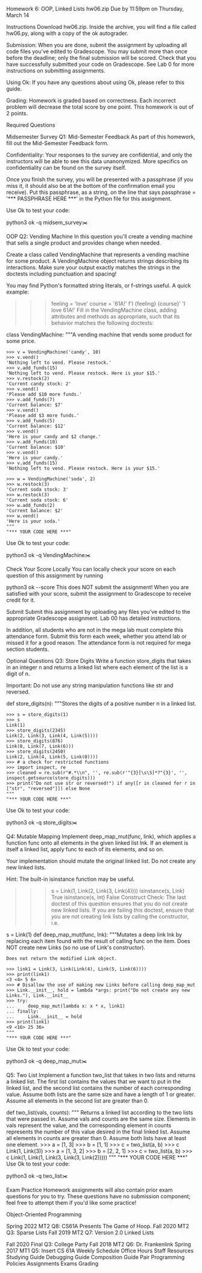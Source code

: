 Homework 6: OOP, Linked Lists hw06.zip
Due by 11:59pm on Thursday, March 14

Instructions
Download hw06.zip. Inside the archive, you will find a file called hw06.py, along with a copy of the ok autograder.

Submission: When you are done, submit the assignment by uploading all code files you've edited to Gradescope. You may submit more than once before the deadline; only the final submission will be scored. Check that you have successfully submitted your code on Gradescope. See Lab 0 for more instructions on submitting assignments.

Using Ok: If you have any questions about using Ok, please refer to this guide.

Grading: Homework is graded based on correctness. Each incorrect problem will decrease the total score by one point. This homework is out of 2 points.

Required Questions

Midsemester Survey
Q1: Mid-Semester Feedback
As part of this homework, fill out the Mid-Semester Feedback form.

Confidentiality: Your responses to the survey are confidential, and only the instructors will be able to see this data unanonymized. More specifics on confidentiality can be found on the survey itself.

Once you finish the survey, you will be presented with a passphrase (if you miss it, it should also be at the bottom of the confirmation email you receive). Put this passphrase, as a string, on the line that says passphrase = '*** PASSPHRASE HERE ***' in the Python file for this assignment.

Use Ok to test your code:

python3 ok -q midsem_survey✂️

OOP
Q2: Vending Machine
In this question you'll create a vending machine that sells a single product and provides change when needed.

Create a class called VendingMachine that represents a vending machine for some product. A VendingMachine object returns strings describing its interactions. Make sure your output exactly matches the strings in the doctests including punctuation and spacing!

You may find Python's formatted string literals, or f-strings useful. A quick example:

>>> feeling = 'love'
>>> course = '61A!'
>>> f'I {feeling} {course}'
'I love 61A!'
Fill in the VendingMachine class, adding attributes and methods as appropriate, such that its behavior matches the following doctests:

class VendingMachine:
    """A vending machine that vends some product for some price.

    >>> v = VendingMachine('candy', 10)
    >>> v.vend()
    'Nothing left to vend. Please restock.'
    >>> v.add_funds(15)
    'Nothing left to vend. Please restock. Here is your $15.'
    >>> v.restock(2)
    'Current candy stock: 2'
    >>> v.vend()
    'Please add $10 more funds.'
    >>> v.add_funds(7)
    'Current balance: $7'
    >>> v.vend()
    'Please add $3 more funds.'
    >>> v.add_funds(5)
    'Current balance: $12'
    >>> v.vend()
    'Here is your candy and $2 change.'
    >>> v.add_funds(10)
    'Current balance: $10'
    >>> v.vend()
    'Here is your candy.'
    >>> v.add_funds(15)
    'Nothing left to vend. Please restock. Here is your $15.'

    >>> w = VendingMachine('soda', 2)
    >>> w.restock(3)
    'Current soda stock: 3'
    >>> w.restock(3)
    'Current soda stock: 6'
    >>> w.add_funds(2)
    'Current balance: $2'
    >>> w.vend()
    'Here is your soda.'
    """
    "*** YOUR CODE HERE ***"
Use Ok to test your code:

python3 ok -q VendingMachine✂️

Check Your Score Locally
You can locally check your score on each question of this assignment by running

python3 ok --score
This does NOT submit the assignment! When you are satisfied with your score, submit the assignment to Gradescope to receive credit for it.

Submit
Submit this assignment by uploading any files you've edited to the appropriate Gradescope assignment. Lab 00 has detailed instructions.

In addition, all students who are not in the mega lab must complete this attendance form. Submit this form each week, whether you attend lab or missed it for a good reason. The attendance form is not required for mega section students.

Optional Questions
Q3: Store Digits
Write a function store_digits that takes in an integer n and returns a linked list where each element of the list is a digit of n.

Important: Do not use any string manipulation functions like str and reversed.

def store_digits(n):
    """Stores the digits of a positive number n in a linked list.

    >>> s = store_digits(1)
    >>> s
    Link(1)
    >>> store_digits(2345)
    Link(2, Link(3, Link(4, Link(5))))
    >>> store_digits(876)
    Link(8, Link(7, Link(6)))
    >>> store_digits(2450)
    Link(2, Link(4, Link(5, Link(0))))
    >>> # a check for restricted functions
    >>> import inspect, re
    >>> cleaned = re.sub(r"#.*\\n", '', re.sub(r'"{3}[\s\S]*?"{3}', '', inspect.getsource(store_digits)))
    >>> print("Do not use str or reversed!") if any([r in cleaned for r in ["str", "reversed"]]) else None
    """
    "*** YOUR CODE HERE ***"
Use Ok to test your code:

python3 ok -q store_digits✂️

Q4: Mutable Mapping
Implement deep_map_mut(func, link), which applies a function func onto all elements in the given linked list lnk. If an element is itself a linked list, apply func to each of its elements, and so on.

Your implementation should mutate the original linked list. Do not create any new linked lists.

Hint: The built-in isinstance function may be useful.

>>> s = Link(1, Link(2, Link(3, Link(4))))
>>> isinstance(s, Link)
True
>>> isinstance(s, int)
False
Construct Check: The last doctest of this question ensures that you do not create new linked lists. If you are failing this doctest, ensure that you are not creating link lists by calling the constructor, i.e.

s = Link(1)
def deep_map_mut(func, lnk):
    """Mutates a deep link lnk by replacing each item found with the
    result of calling func on the item. Does NOT create new Links (so
    no use of Link's constructor).

    Does not return the modified Link object.

    >>> link1 = Link(3, Link(Link(4), Link(5, Link(6))))
    >>> print(link1)
    <3 <4> 5 6>
    >>> # Disallow the use of making new Links before calling deep_map_mut
    >>> Link.__init__, hold = lambda *args: print("Do not create any new Links."), Link.__init__
    >>> try:
    ...     deep_map_mut(lambda x: x * x, link1)
    ... finally:
    ...     Link.__init__ = hold
    >>> print(link1)
    <9 <16> 25 36>
    """
    "*** YOUR CODE HERE ***"
Use Ok to test your code:

python3 ok -q deep_map_mut✂️

Q5: Two List
Implement a function two_list that takes in two lists and returns a linked list. The first list contains the values that we want to put in the linked list, and the second list contains the number of each corresponding value. Assume both lists are the same size and have a length of 1 or greater. Assume all elements in the second list are greater than 0.

def two_list(vals, counts):
    """
    Returns a linked list according to the two lists that were passed in. Assume
    vals and counts are the same size. Elements in vals represent the value, and the
    corresponding element in counts represents the number of this value desired in the
    final linked list. Assume all elements in counts are greater than 0. Assume both
    lists have at least one element.
    >>> a = [1, 3]
    >>> b = [1, 1]
    >>> c = two_list(a, b)
    >>> c
    Link(1, Link(3))
    >>> a = [1, 3, 2]
    >>> b = [2, 2, 1]
    >>> c = two_list(a, b)
    >>> c
    Link(1, Link(1, Link(3, Link(3, Link(2)))))
    """
    "*** YOUR CODE HERE ***"
Use Ok to test your code:

python3 ok -q two_list✂️

Exam Practice
Homework assignments will also contain prior exam questions for you to try. These questions have no submission component; feel free to attempt them if you'd like some practice!

Object-Oriented Programming

Spring 2022 MT2 Q8: CS61A Presents The Game of Hoop.
Fall 2020 MT2 Q3: Sparse Lists
Fall 2019 MT2 Q7: Version 2.0
Linked Lists

Fall 2020 Final Q3: College Party
Fall 2018 MT2 Q6: Dr. Frankenlink
Spring 2017 MT1 Q5: Insert
CS 61A
Weekly Schedule
Office Hours
Staff
Resources
Studying Guide
Debugging Guide
Composition Guide
Pair Programming
Policies
Assignments
Exams
Grading